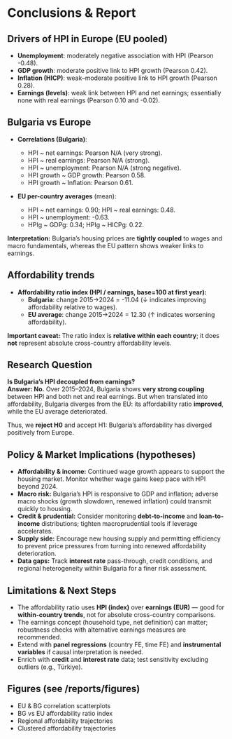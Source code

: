 # Conclusions & Report

## Drivers of HPI in Europe (EU pooled)
- **Unemployment**: moderately negative association with HPI (Pearson -0.48).
- **GDP growth**: moderate positive link to HPI growth (Pearson 0.42).
- **Inflation (HICP)**: weak–moderate positive link to HPI growth (Pearson 0.28).
- **Earnings (levels)**: weak link between HPI and net earnings; essentially none with real earnings (Pearson 0.10 and -0.02).

## Bulgaria vs Europe
- **Correlations (Bulgaria)**:
  - HPI ~ net earnings: Pearson N/A (very strong).
  - HPI ~ real earnings: Pearson N/A (strong).
  - HPI ~ unemployment: Pearson N/A (strong negative).
  - HPI growth ~ GDP growth: Pearson 0.58.
  - HPI growth ~ Inflation: Pearson 0.61.

- **EU per-country averages** (mean):
  - HPI ~ net earnings: 0.90; HPI ~ real earnings: 0.48.
  - HPI ~ unemployment: -0.63.
  - HPIg ~ GDPg: 0.34; HPIg ~ HICPg: 0.22.

**Interpretation:** Bulgaria’s housing prices are **tightly coupled** to wages and macro fundamentals, whereas the EU pattern shows weaker links to earnings.

## Affordability trends
- **Affordability ratio index (HPI / earnings, base=100 at first year):**
  - **Bulgaria**: change 2015→2024 = -11.04 (↓ indicates improving affordability relative to wages).
  - **EU average**: change 2015→2024 = 12.30 (↑ indicates worsening affordability).

**Important caveat:** The ratio index is **relative within each country**; it does **not** represent absolute cross-country affordability levels.

## Research Question
**Is Bulgaria’s HPI decoupled from earnings?**  
**Answer: No.** Over 2015–2024, Bulgaria shows **very strong coupling** between HPI and both net and real earnings. But when translated into affordability, Bulgaria diverges from the EU: its affordability ratio **improved**, while the EU average deteriorated.  

Thus, we **reject H0** and accept H1: Bulgaria’s affordability has diverged positively from Europe.

## Policy & Market Implications (hypotheses)
- **Affordability & income:** Continued wage growth appears to support the housing market. Monitor whether wage gains keep pace with HPI beyond 2024.
- **Macro risk:** Bulgaria’s HPI is responsive to GDP and inflation; adverse macro shocks (growth slowdown, renewed inflation) could transmit quickly to housing.
- **Credit & prudential:** Consider monitoring **debt-to-income** and **loan-to-income** distributions; tighten macroprudential tools if leverage accelerates.
- **Supply side:** Encourage new housing supply and permitting efficiency to prevent price pressures from turning into renewed affordability deterioration.
- **Data gaps:** Track **interest rate** pass-through, credit conditions, and regional heterogeneity within Bulgaria for a finer risk assessment.

## Limitations & Next Steps
- The affordability ratio uses **HPI (index)** over **earnings (EUR)** — good for **within-country trends**, not for absolute cross-country comparisons.
- The earnings concept (household type, net definition) can matter; robustness checks with alternative earnings measures are recommended.
- Extend with **panel regressions** (country FE, time FE) and **instrumental variables** if causal interpretation is needed.
- Enrich with **credit** and **interest rate** data; test sensitivity excluding outliers (e.g., Türkiye).

## Figures (see /reports/figures)
- EU & BG correlation scatterplots
- BG vs EU affordability ratio index
- Regional affordability trajectories
- Clustered affordability trajectories
